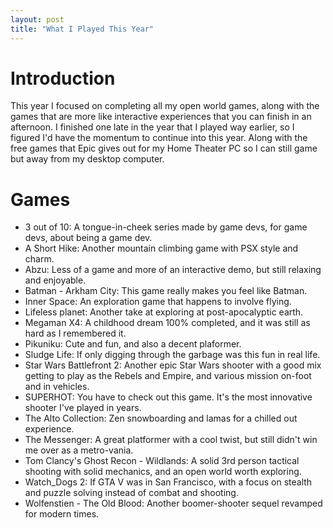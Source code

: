 ```yaml
---
layout: post
title: "What I Played This Year"
---
```


# Introduction

This year I focused on completing all my open world games, along with the games that are more like interactive experiences that you can finish in an afternoon. I finished one late in the year that I played way earlier, so I figured I'd have the momentum to continue into this year. Along with the free games that Epic gives out for my Home Theater PC so I can still game but away from my desktop computer.

# Games

* 3 out of 10: A tongue-in-cheek series made by game devs, for game devs, about being a game dev.
* A Short Hike: Another mountain climbing game with PSX style and charm.
* Abzu: Less of a game and more of an interactive demo, but still relaxing and enjoyable.
* Batman - Arkham City: This game really makes you feel like Batman.
* Inner Space: An exploration game that happens to involve flying.
* Lifeless planet: Another take at exploring at post-apocalyptic earth.
* Megaman X4: A childhood dream 100% completed, and it was still as hard as I remembered it.
* Pikuniku: Cute and fun, and also a decent plaformer.
* Sludge Life: If only digging through the garbage was this fun in real life.
* Star Wars Battlefront 2: Another epic Star Wars shooter with a good mix getting to play as the Rebels and Empire, and various mission on-foot and in vehicles.
* SUPERHOT: You have to check out this game. It's the most innovative shooter I've played in years.
* The Alto Collection: Zen snowboarding and lamas for a chilled out experience.
* The Messenger: A great platformer with a cool twist, but still didn't win me over as a metro-vania.
* Tom Clancy's Ghost Recon - Wildlands: A solid 3rd person tactical shooting with solid mechanics, and an open world worth exploring.
* Watch_Dogs 2: If GTA V was in San Francisco, with a focus on stealth and puzzle solving instead of combat and shooting.
* Wolfenstien - The Old Blood: Another boomer-shooter sequel revamped for modern times.